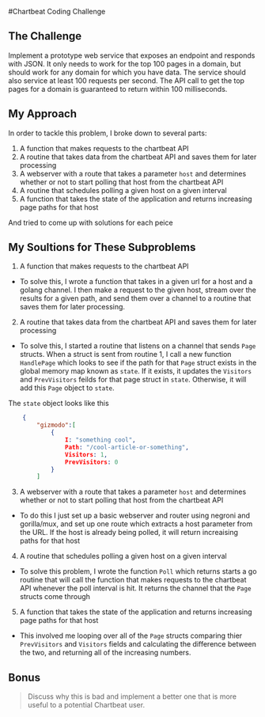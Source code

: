 #Chartbeat Coding Challenge

## The Challenge
Implement a prototype web service that exposes an endpoint and responds with JSON. It only
needs to work for the top 100 pages in a domain, but should work for any domain for which you
have data. The service should also service at least 100 requests per second. The API call to get
the top pages for a domain is guaranteed to return within 100 milliseconds.

## My Approach
In order to tackle this problem, I broke down to several parts:
1. A function that makes requests to the chartbeat API
2. A routine that takes data from the chartbeat API and saves them for later processing
3. A webserver with a route that takes a parameter `host` and determines whether or not to start polling that host from the chartbeat API
4. A routine that schedules polling a given host on a given interval
5. A function that takes the state of the application and returns increasing page paths for that host

And tried to come up with solutions for each peice

## My Soultions for These Subproblems
1. A function that makes requests to the chartbeat API
- To solve this, I wrote a function that takes in a given url for a host and a golang channel. I then make a request to the given host, stream over the results for a given path, and send them over a channel to a routine that saves them for later processing.

2. A routine that takes data from the chartbeat API and saves them for later processing 
- To solve this, I started a routine that listens on a channel that sends `Page` structs. When a struct is sent from routine 1, I call a new function `HandlePage` which looks to see if the path for that `Page` struct exists in the global memory map known as `state`. If it exists, it updates the `Visitors` and `PrevVisitors` feilds for that page struct in `state`. Otherwise, it will add this `Page` object to `state`.

The `state` object looks like this

```json
	{
		"gizmodo":[
			{ 
				I: "something cool",	
				Path: "/cool-article-or-something",
				Visitors: 1,
				PrevVisitors: 0
			}
		]
```

3. A webserver with a route that takes a parameter `host` and determines whether or not to start polling that host from the chartbeat API
- To do this I just set up a basic webserver and router using negroni and gorilla/mux, and set up one route which extracts a host parameter from the URL. If the host is already being polled, it will return increaising paths for that host	
4. A routine that schedules polling a given host on a given interval
- To solve this problem, I wrote the function `Poll` which returns starts a go routine that will call the function that makes requests to the chartbeat API whenever the poll interval is hit. It returns the channel that the `Page` structs come through

5. A function that takes the state of the application and returns increasing page paths for that host
- This involved me looping over all of the `Page` structs comparing thier `PrevVisitors` and `Visitors` fields and calculating the difference between the two, and returning all of the increasing numbers.

## Bonus
> Discuss why this is bad and implement a better one that is more useful to a potential Chartbeat user.

